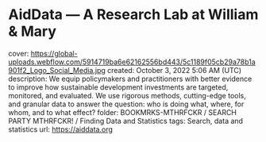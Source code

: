 # AidData — A Research Lab at William & Mary

cover: https://global-uploads.webflow.com/5914719ba6e62162556bd443/5c1189f05cb29a78b1a901f2_Logo_Social_Media.jpg
created: October 3, 2022 5:06 AM (UTC)
description: We equip policymakers and practitioners with better evidence to improve how sustainable development investments are targeted, monitored, and evaluated.  We use rigorous methods, cutting-edge tools, and granular data to answer the question:  who is doing what, where, for whom, and to what effect?
folder: BOOKMRKS-MTHRFCKR / SEARCH PARTY MTHRFCKR! / Finding Data and Statistics
tags: Search, data and statistics
url: https://aiddata.org